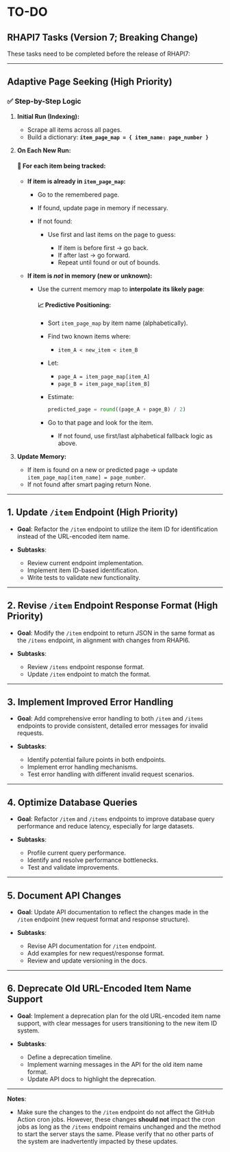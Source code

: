 # TO-DO

## **RHAPI7 Tasks (Version 7; Breaking Change)**

These tasks need to be completed before the release of RHAPI7:

---

## Adaptive Page Seeking (High Priority)

### ✅ Step-by-Step Logic

1. **Initial Run (Indexing):**

   * Scrape all items across all pages.
   * Build a dictionary:
     **`item_page_map = { item_name: page_number }`**

2. **On Each New Run:**

   #### 🔁 For each item being tracked:

   * **If item is already in `item_page_map`:**

     * Go to the remembered page.
     * If found, update page in memory if necessary.
     * If not found:

       * Use first and last items on the page to guess:

         * If item is before first → go back.
         * If after last → go forward.
         * Repeat until found or out of bounds.
   * **If item is *not* in memory (new or unknown):**

     * Use the current memory map to **interpolate its likely page**:

       #### 📈 Predictive Positioning:

       * Sort `item_page_map` by item name (alphabetically).
       * Find two known items where:

         * `item_A < new_item < item_B`
       * Let:

         * `page_A = item_page_map[item_A]`
         * `page_B = item_page_map[item_B]`
       * Estimate:

         ```python
         predicted_page = round((page_A + page_B) / 2)
         ```
       * Go to that page and look for the item.

         * If not found, use first/last alphabetical fallback logic as above.

3. **Update Memory:**

   * If item is found on a new or predicted page → update `item_page_map[item_name] = page_number`.
   * If not found after smart paging return None.
   
---

## **1. Update `/item` Endpoint** (High Priority)

* **Goal**: Refactor the `/item` endpoint to utilize the item ID for identification instead of the URL-encoded item name.
* **Subtasks**:

  * Review current endpoint implementation.
  * Implement item ID-based identification.
  * Write tests to validate new functionality.

---

## **2. Revise `/item` Endpoint Response Format** (High Priority)

* **Goal**: Modify the `/item` endpoint to return JSON in the same format as the `/items` endpoint, in alignment with changes from RHAPI6.
* **Subtasks**:

  * Review `/items` endpoint response format.
  * Update `/item` endpoint to match the format.

---

## **3. Implement Improved Error Handling**

* **Goal**: Add comprehensive error handling to both `/item` and `/items` endpoints to provide consistent, detailed error messages for invalid requests.
* **Subtasks**:

  * Identify potential failure points in both endpoints.
  * Implement error handling mechanisms.
  * Test error handling with different invalid request scenarios.

---

## **4. Optimize Database Queries**

* **Goal**: Refactor `/item` and `/items` endpoints to improve database query performance and reduce latency, especially for large datasets.
* **Subtasks**:

  * Profile current query performance.
  * Identify and resolve performance bottlenecks.
  * Test and validate improvements.

---

## **5. Document API Changes**

* **Goal**: Update API documentation to reflect the changes made in the `/item` endpoint (new request format and response structure).
* **Subtasks**:

  * Revise API documentation for `/item` endpoint.
  * Add examples for new request/response format.
  * Review and update versioning in the docs.

---

## **6. Deprecate Old URL-Encoded Item Name Support**

* **Goal**: Implement a deprecation plan for the old URL-encoded item name support, with clear messages for users transitioning to the new item ID system.
* **Subtasks**:

  * Define a deprecation timeline.
  * Implement warning messages in the API for the old item name format.
  * Update API docs to highlight the deprecation.

---

**Notes**:
- Make sure the changes to the `/item` endpoint do not affect the GitHub Action cron jobs. However, these changes **should not** impact the cron jobs as long as the `/items` endpoint remains unchanged and the method to start the server stays the same. Please verify that no other parts of the system are inadvertently impacted by these updates.
